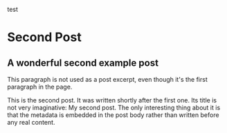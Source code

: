 <post-tags>test</post-tags>


# Second Post

## A wonderful second example post

This paragraph is not used as a post excerpt, even though it's the first paragraph
in the page. 

<post-excerpt>
This is the second post. It was written <post-date datetime="1970-01-02">shortly after the first one</post-date>.
Its title is not very imaginative: <post-title>My second post</post-title>. The only interesting thing about it
is that the metadata is embedded in the post body rather than written before any real content.
</post-excerpt>
